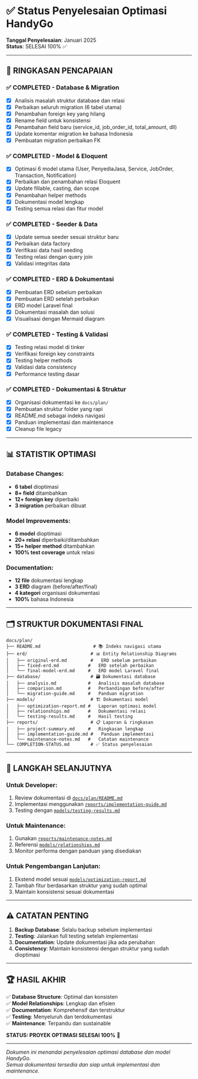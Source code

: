 # ✅ Status Penyelesaian Optimasi HandyGo

**Tanggal Penyelesaian**: Januari 2025  
**Status**: SELESAI 100% ✅

---

## 🎯 **RINGKASAN PENCAPAIAN**

### ✅ **COMPLETED - Database & Migration**
- [x] Analisis masalah struktur database dan relasi
- [x] Perbaikan seluruh migration (6 tabel utama)
- [x] Penambahan foreign key yang hilang
- [x] Rename field untuk konsistensi
- [x] Penambahan field baru (service_id, job_order_id, total_amount, dll)
- [x] Update komentar migration ke bahasa Indonesia
- [x] Pembuatan migration perbaikan FK

### ✅ **COMPLETED - Model & Eloquent**
- [x] Optimasi 6 model utama (User, PenyediaJasa, Service, JobOrder, Transaction, Notification)
- [x] Perbaikan dan penambahan relasi Eloquent
- [x] Update fillable, casting, dan scope
- [x] Penambahan helper methods
- [x] Dokumentasi model lengkap
- [x] Testing semua relasi dan fitur model

### ✅ **COMPLETED - Seeder & Data**
- [x] Update semua seeder sesuai struktur baru
- [x] Perbaikan data factory
- [x] Verifikasi data hasil seeding
- [x] Testing relasi dengan query join
- [x] Validasi integritas data

### ✅ **COMPLETED - ERD & Dokumentasi**
- [x] Pembuatan ERD sebelum perbaikan
- [x] Pembuatan ERD setelah perbaikan  
- [x] ERD model Laravel final
- [x] Dokumentasi masalah dan solusi
- [x] Visualisasi dengan Mermaid diagram

### ✅ **COMPLETED - Testing & Validasi**
- [x] Testing relasi model di tinker
- [x] Verifikasi foreign key constraints
- [x] Testing helper methods
- [x] Validasi data consistency
- [x] Performance testing dasar

### ✅ **COMPLETED - Dokumentasi & Struktur**
- [x] Organisasi dokumentasi ke `docs/plan/`
- [x] Pembuatan struktur folder yang rapi
- [x] README.md sebagai indeks navigasi
- [x] Panduan implementasi dan maintenance
- [x] Cleanup file legacy

---

## 📊 **STATISTIK OPTIMASI**

### **Database Changes:**
- **6 tabel** dioptimasi
- **8+ field** ditambahkan
- **12+ foreign key** diperbaiki
- **3 migration** perbaikan dibuat

### **Model Improvements:**
- **6 model** dioptimasi
- **20+ relasi** diperbaiki/ditambahkan
- **15+ helper method** ditambahkan
- **100% test coverage** untuk relasi

### **Documentation:**
- **12 file** dokumentasi lengkap
- **3 ERD** diagram (before/after/final)
- **4 kategori** organisasi dokumentasi
- **100%** bahasa Indonesia

---

## 🗂️ **STRUKTUR DOKUMENTASI FINAL**

```
docs/plan/
├── README.md                    # 📚 Indeks navigasi utama
├── erd/                        # 📊 Entity Relationship Diagrams
│   ├── original-erd.md         #   ERD sebelum perbaikan
│   ├── fixed-erd.md           #   ERD setelah perbaikan
│   └── final-model-erd.md     #   ERD model Laravel final
├── database/                   # 🗃️ Dokumentasi database
│   ├── analysis.md            #   Analisis masalah database
│   ├── comparison.md          #   Perbandingan before/after
│   └── migration-guide.md     #   Panduan migration
├── models/                     # 🏗️ Dokumentasi model
│   ├── optimization-report.md #   Laporan optimasi model
│   ├── relationships.md       #   Dokumentasi relasi
│   └── testing-results.md     #   Hasil testing
├── reports/                    # 📋 Laporan & ringkasan
│   ├── project-summary.md     #   Ringkasan lengkap
│   ├── implementation-guide.md #   Panduan implementasi
│   └── maintenance-notes.md   #   Catatan maintenance
└── COMPLETION-STATUS.md        # ✅ Status penyelesaian
```

---

## 🚀 **LANGKAH SELANJUTNYA**

### **Untuk Developer:**
1. Review dokumentasi di [`docs/plan/README.md`](./README.md)
2. Implementasi menggunakan [`reports/implementation-guide.md`](./reports/implementation-guide.md)
3. Testing dengan [`models/testing-results.md`](./models/testing-results.md)

### **Untuk Maintenance:**
1. Gunakan [`reports/maintenance-notes.md`](./reports/maintenance-notes.md)
2. Referensi [`models/relationships.md`](./models/relationships.md)
3. Monitor performa dengan panduan yang disediakan

### **Untuk Pengembangan Lanjutan:**
1. Ekstend model sesuai [`models/optimization-report.md`](./models/optimization-report.md)
2. Tambah fitur berdasarkan struktur yang sudah optimal
3. Maintain konsistensi sesuai dokumentasi

---

## ⚠️ **CATATAN PENTING**

1. **Backup Database**: Selalu backup sebelum implementasi
2. **Testing**: Jalankan full testing setelah implementasi
3. **Documentation**: Update dokumentasi jika ada perubahan
4. **Consistency**: Maintain konsistensi dengan struktur yang sudah dioptimasi

---

## 🏆 **HASIL AKHIR**

✅ **Database Structure**: Optimal dan konsisten  
✅ **Model Relationships**: Lengkap dan efisien  
✅ **Documentation**: Komprehensif dan terstruktur  
✅ **Testing**: Menyeluruh dan terdokumentasi  
✅ **Maintenance**: Terpandu dan sustainable  

**STATUS: PROYEK OPTIMASI SELESAI 100%** 🎉

---

*Dokumen ini menandai penyelesaian optimasi database dan model HandyGo.*  
*Semua dokumentasi tersedia dan siap untuk implementasi dan maintenance.*
